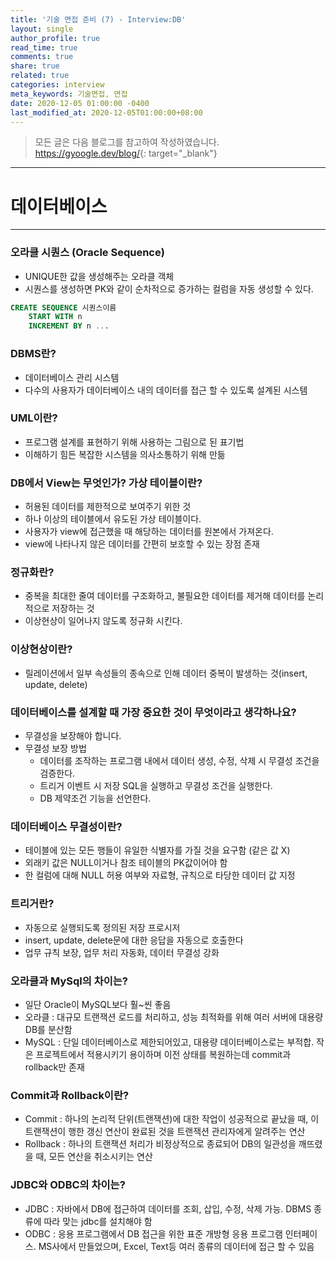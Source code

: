 ```yaml
---
title: '기술 면접 준비 (7) - Interview:DB'
layout: single
author_profile: true
read_time: true
comments: true
share: true
related: true
categories: interview
meta_keywords: 기술면접, 면접
date: 2020-12-05 01:00:00 -0400
last_modified_at: 2020-12-05T01:00:00+08:00
---
```


> 모든 글은 다음 블로그를 참고하여 작성하였습니다.<br> <https://gyoogle.dev/blog/>{: target="\_blank"}

<hr>

# 데이터베이스

<hr>

### 오라클 시퀀스 (Oracle Sequence)

-   UNIQUE한 값을 생성해주는 오라클 객체
-   시퀀스를 생성하면 PK와 같이 순차적으로 증가하는 컬럼을 자동 생성할 수 있다.

```sql
CREATE SEQUENCE 시퀀스이름
	START WITH n
	INCREMENT BY n ...
```

### DBMS란?

-   데이터베이스 관리 시스템
-   다수의 사용자가 데이터베이스 내의 데이터를 접근 할 수 있도록 설계된 시스템

### UML이란?

-   프로그램 설계를 표현하기 위해 사용하는 그림으로 된 표기법
-   이해하기 힘든 복잡한 시스템을 의사소통하기 위해 만듦

### DB에서 View는 무엇인가? 가상 테이블이란?

-   허용된 데이터를 제한적으로 보여주기 위한 것
-   하나 이상의 테이블에서 유도된 가상 테이블이다.
-   사용자가 view에 접근했을 때 해당하는 데이터를 원본에서 가져온다.
-   view에 나타나지 않은 데이터를 간편히 보호할 수 있는 장점 존재

### 정규화란?

-   중복을 최대한 줄여 데이터를 구조화하고, 불필요한 데이터를 제거해 데이터를 논리적으로 저장하는 것
-   이상현상이 일어나지 않도록 정규화 시킨다.

### 이상현상이란?

-   릴레이션에서 일부 속성들의 종속으로 인해 데이터 중복이 발생하는 것(insert, update, delete)

### 데이터베이스를 설계할 때 가장 중요한 것이 무엇이라고 생각하나요?

-   무결성을 보장해야 합니다.
-   무결성 보장 방법
    -   데이터를 조작하는 프로그램 내에서 데이터 생성, 수정, 삭제 시 무결성 조건을 검증한다.
    -   트리거 이벤트 시 저장 SQL을 실행하고 무결성 조건을 실행한다.
    -   DB 제약조건 기능을 선언한다.

### 데이터베이스 무결성이란?

-   테이블에 있는 모든 행들이 유일한 식별자를 가질 것을 요구함 (같은 값 X)
-   외래키 값은 NULL이거나 참조 테이블의 PK값이어야 함
-   한 컬럼에 대해 NULL 허용 여부와 자료형, 규칙으로 타당한 데이터 값 지정

### 트리거란?

-   자동으로 실행되도록 정의된 저장 프로시저
-   insert, update, delete문에 대한 응답을 자동으로 호출한다
-   업무 규칙 보장, 업무 처리 자동화, 데이터 무결성 강화

### 오라클과 MySql의 차이는?

-   일단 Oracle이 MySQL보다 훨~씬 좋음
-   오라클 : 대규모 트랜잭션 로드를 처리하고, 성능 최적화를 위해 여러 서버에 대용량 DB를 분산함
-   MySQL : 단일 데이터베이스로 제한되어있고, 대용량 데이터베이스로는 부적합. 작은 프로젝트에서 적용시키기 용이하며 이전 상태를 복원하는데 commit과 rollback만 존재

### Commit과 Rollback이란?

-   Commit : 하나의 논리적 단위(트랜잭션)에 대한 작업이 성공적으로 끝났을 때, 이 트랜잭션이 행한 갱신 연산이 완료된 것을 트랜잭션 관리자에게 알려주는 연산
-   Rollback : 하나의 트랜잭션 처리가 비정상적으로 종료되어 DB의 일관성을 깨뜨렸을 때, 모든 연산을 취소시키는 연산

### JDBC와 ODBC의 차이는?

-   JDBC : 자바에서 DB에 접근하여 데이터를 조회, 삽입, 수정, 삭제 가능. DBMS 종류에 따라 맞는 jdbc를 설치해야 함
-   ODBC : 응용 프로그램에서 DB 접근을 위한 표준 개방형 응용 프로그램 인터페이스. MS사에서 만들었으며, Excel, Text등 여러 종류의 데이터에 접근 할 수 있음
